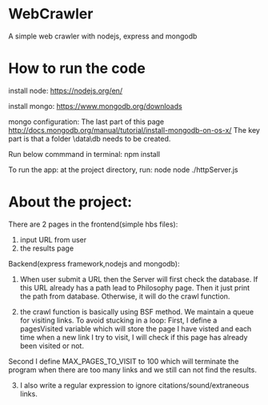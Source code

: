 # WebCrawler
A simple web crawler with nodejs, express and mongodb

# How to run the code
install node:
https://nodejs.org/en/

install mongo:
https://www.mongodb.org/downloads

mongo configuration:
The last part of this page
http://docs.mongodb.org/manual/tutorial/install-mongodb-on-os-x/
The key part is that a folder \data\db needs to be created.

Run below commmand in terminal:
npm install 


To run the app: 
at the project directory, run:
node node ./httpServer.js

# About the project:
There are 2 pages in the frontend(simple hbs files):
1) input URL from user
2) the results page

Backend(express framework,nodejs and mongodb):

1) When user submit a URL then the Server will first check the database. If this URL already has a path lead to Philosophy page. Then it just print the path from database. Otherwise, it will do the crawl function.


2) the crawl function is basically using BSF method. We maintain a queue for visiting links. To avoid stucking in a loop:
First, I define a pagesVisited variable which will store the page I have visted and each time when a new link I try to visit, I will check if this page has already been visited or not.

Second I define MAX_PAGES_TO_VISIT to 100 which will terminate the program when there are too many links and we still can not find the results.

3) I also write a regular expression to ignore citations/sound/extraneous links.
